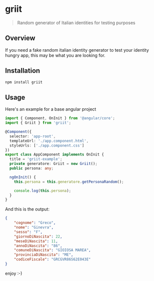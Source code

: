# griit

> Random generator of Italian identities for testing purposes

## Overview

If you need a fake random italian identity generator to test your identity hungry app, this may be what you are looking for.

## Installation

```bash
npm install griit
```

## Usage

Here's an example for a base angular project

```TypeScript
import { Component, OnInit } from '@angular/core';
import { Griit } from 'griit';

@Component({
  selector: 'app-root',
  templateUrl: './app.component.html',
  styleUrls: ['./app.component.css']
})
export class AppComponent implements OnInit {
  title = 'griit-example';
  private generatore: Griit = new Griit();
  public persona: any;

  ngOnInit() {
    this.persona = this.generatore.getPersonaRandom();

    console.log(this.persona);
  }
}
```
And this is the output:

```json
{
    "cognome": "Greco",
    "nome": "Ginevra",
    "sesso": "F",
    "giornoDiNascita": 22,
    "meseDiNascita": 11,
    "annoDiNascita": "86",
    "comuneDiNascita": "GIOIOSA MAREA",
    "provinciaDiNascita": "ME",
    "codiceFiscale": "GRCGVR86S62E043E"
}
```

enjoy :-)
